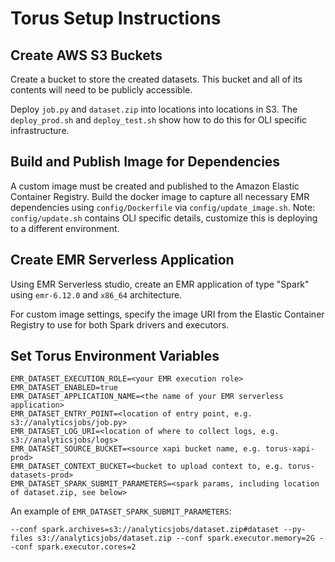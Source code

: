 # Torus Setup Instructions

## Create AWS S3 Buckets

Create a bucket to store the created datasets.  This bucket and all of its contents will 
need to be publicly accessible.  

Deploy `job.py` and `dataset.zip` into locations into locations in S3.  The `deploy_prod.sh` and `deploy_test.sh` show how to do this for OLI specific infrastructure.

## Build and Publish Image for Dependencies

A custom image must be created and published to the Amazon Elastic Container Registry. 
Build the docker image to capture all necessary EMR dependencies using `config/Dockerfile` via `config/update_image.sh`.  Note: `config/update.sh` contains OLI specific details, customize this is deploying to a different environment.
 

## Create EMR Serverless Application

Using EMR Serverless studio, create an EMR application of type "Spark" using `emr-6.12.0` and `x86_64` architecture. 

For custom image settings, specify the image URI from the Elastic Container Registry to use
for both Spark drivers and executors.  

## Set Torus Environment Variables

```
EMR_DATASET_EXECUTION_ROLE=<your EMR execution role>
EMR_DATASET_ENABLED=true
EMR_DATASET_APPLICATION_NAME=<the name of your EMR serverless application>
EMR_DATASET_ENTRY_POINT=<location of entry point, e.g. s3://analyticsjobs/job.py>
EMR_DATASET_LOG_URI=<location of where to collect logs, e.g. s3://analyticsjobs/logs>
EMR_DATASET_SOURCE_BUCKET=<source xapi bucket name, e.g. torus-xapi-prod>
EMR_DATASET_CONTEXT_BUCKET=<bucket to upload context to, e.g. torus-datasets-prod>
EMR_DATASET_SPARK_SUBMIT_PARAMETERS=<spark params, including location of dataset.zip, see below>
```

An example of `EMR_DATASET_SPARK_SUBMIT_PARAMETERS`:

```
--conf spark.archives=s3://analyticsjobs/dataset.zip#dataset --py-files s3://analyticsjobs/dataset.zip --conf spark.executor.memory=2G --conf spark.executor.cores=2
```